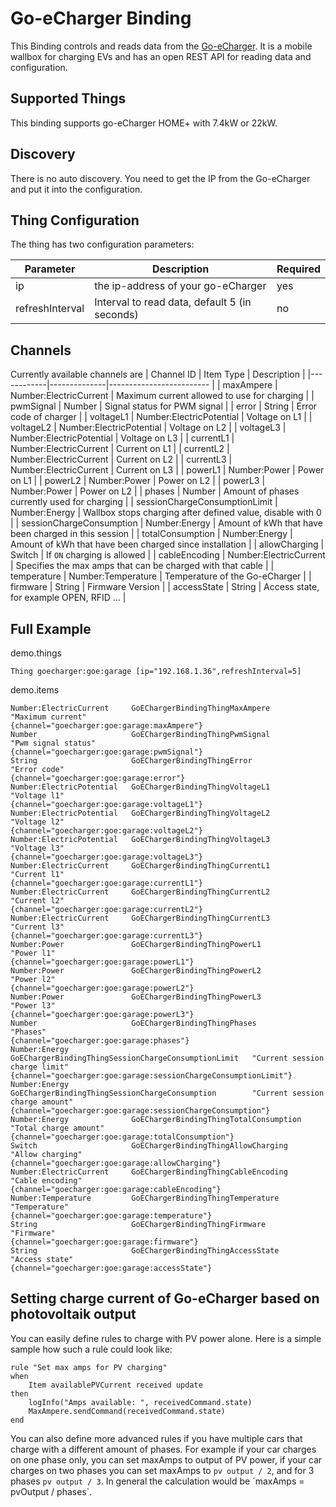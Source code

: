 # Go-eCharger Binding

This Binding controls and reads data from the [Go-eCharger](https://go-e.co/).
It is a mobile wallbox for charging EVs and has an open REST API for reading data and configuration.

## Supported Things

This binding supports go-eCharger HOME+ with 7.4kW or 22kW.

## Discovery

There is no auto discovery.
You need to get the IP from the Go-eCharger and put it into the configuration.

## Thing Configuration

The thing has two configuration parameters:

| Parameter | Description                                                              | Required |
|-----------|------------------------------------------------------------------------- |----------|
| ip        | the ip-address of your go-eCharger | yes |
| refreshInterval  | Interval to read data, default 5 (in seconds) | no |

## Channels

Currently available channels are 
| Channel ID | Item Type    | Description              |
|------------|--------------|------------------------- |
| maxAmpere | Number:ElectricCurrent | Maximum current allowed to use for charging |
| pwmSignal | Number | Signal status for PWM signal |
| error | String | Error code of charger |
| voltageL1 | Number:ElectricPotential | Voltage on L1 |
| voltageL2 | Number:ElectricPotential | Voltage on L2 |
| voltageL3 | Number:ElectricPotential | Voltage on L3 |
| currentL1 | Number:ElectricCurrent | Current on L1 |
| currentL2 | Number:ElectricCurrent | Current on L2 |
| currentL3 | Number:ElectricCurrent | Current on L3 |
| powerL1 | Number:Power | Power on L1 |
| powerL2 | Number:Power | Power on L2 |
| powerL3 | Number:Power | Power on L2 |
| phases | Number | Amount of phases currently used for charging |
| sessionChargeConsumptionLimit | Number:Energy | Wallbox stops charging after defined value, disable with 0 |
| sessionChargeConsumption | Number:Energy | Amount of kWh that have been charged in this session |
| totalConsumption | Number:Energy | Amount of kWh that have been charged since installation |
| allowCharging | Switch | If `ON` charging is allowed |
| cableEncoding | Number:ElectricCurrent | Specifies the max amps that can be charged with that cable |
| temperature | Number:Temperature | Temperature of the Go-eCharger |
| firmware | String | Firmware Version |
| accessState | String | Access state, for example OPEN, RFID ... |

## Full Example

demo.things

```
Thing goecharger:goe:garage [ip="192.168.1.36",refreshInterval=5]
```

demo.items

```
Number:ElectricCurrent     GoEChargerBindingThingMaxAmpere                       "Maximum current"                 {channel="goecharger:goe:garage:maxAmpere"}
Number                     GoEChargerBindingThingPwmSignal                       "Pwm signal status"               {channel="goecharger:goe:garage:pwmSignal"}
String                     GoEChargerBindingThingError                           "Error code"                      {channel="goecharger:goe:garage:error"}
Number:ElectricPotential   GoEChargerBindingThingVoltageL1                       "Voltage l1"                      {channel="goecharger:goe:garage:voltageL1"}
Number:ElectricPotential   GoEChargerBindingThingVoltageL2                       "Voltage l2"                      {channel="goecharger:goe:garage:voltageL2"}
Number:ElectricPotential   GoEChargerBindingThingVoltageL3                       "Voltage l3"                      {channel="goecharger:goe:garage:voltageL3"}
Number:ElectricCurrent     GoEChargerBindingThingCurrentL1                       "Current l1"                      {channel="goecharger:goe:garage:currentL1"}
Number:ElectricCurrent     GoEChargerBindingThingCurrentL2                       "Current l2"                      {channel="goecharger:goe:garage:currentL2"}
Number:ElectricCurrent     GoEChargerBindingThingCurrentL3                       "Current l3"                      {channel="goecharger:goe:garage:currentL3"}
Number:Power               GoEChargerBindingThingPowerL1                         "Power l1"                        {channel="goecharger:goe:garage:powerL1"}
Number:Power               GoEChargerBindingThingPowerL2                         "Power l2"                        {channel="goecharger:goe:garage:powerL2"}
Number:Power               GoEChargerBindingThingPowerL3                         "Power l3"                        {channel="goecharger:goe:garage:powerL3"}
Number                     GoEChargerBindingThingPhases                          "Phases"                          {channel="goecharger:goe:garage:phases"}
Number:Energy              GoEChargerBindingThingSessionChargeConsumptionLimit   "Current session charge limit"    {channel="goecharger:goe:garage:sessionChargeConsumptionLimit"}
Number:Energy              GoEChargerBindingThingSessionChargeConsumption        "Current session charge amount"   {channel="goecharger:goe:garage:sessionChargeConsumption"}
Number:Energy              GoEChargerBindingThingTotalConsumption                "Total charge amount"             {channel="goecharger:goe:garage:totalConsumption"}
Switch                     GoEChargerBindingThingAllowCharging                   "Allow charging"                  {channel="goecharger:goe:garage:allowCharging"}
Number:ElectricCurrent     GoEChargerBindingThingCableEncoding                   "Cable encoding"                  {channel="goecharger:goe:garage:cableEncoding"}
Number:Temperature         GoEChargerBindingThingTemperature                     "Temperature"                     {channel="goecharger:goe:garage:temperature"}
String                     GoEChargerBindingThingFirmware                        "Firmware"                        {channel="goecharger:goe:garage:firmware"}
String                     GoEChargerBindingThingAccessState                     "Access state"                    {channel="goecharger:goe:garage:accessState"}
```

## Setting charge current of Go-eCharger based on photovoltaik output

You can easily define rules to charge with PV power alone.
Here is a simple sample how such a rule could look like:

```
rule "Set max amps for PV charging"
when
    Item availablePVCurrent received update
then
    logInfo("Amps available: ", receivedCommand.state)
    MaxAmpere.sendCommand(receivedCommand.state)
end
```
You can also define more advanced rules if you have multiple cars that charge with a different amount of phases.
For example if your car charges on one phase only, you can set maxAmps to output of PV power, if your car charges on two phases you can set maxAmps to `pv output / 2`, and for 3 phases `pv output / 3`.
In general the calculation would be ´maxAmps = pvOutput / phases`.
